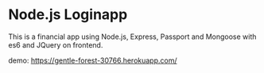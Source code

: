 # Node.js Loginapp

This is a financial app using Node.js, Express, Passport and Mongoose with es6 and JQuery on frontend.

demo: https://gentle-forest-30766.herokuapp.com/